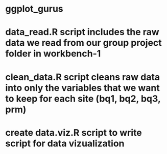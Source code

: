 # ggplot_gurus

# data_read.R script includes the raw data we read from our group project folder in workbench-1

# clean_data.R script cleans raw data into only the variables that we want to keep for each site (bq1, bq2, bq3, prm)

# create data.viz.R script to write script for data vizualization